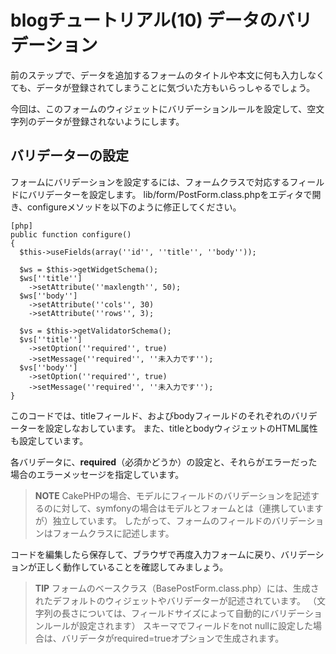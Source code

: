 blogチュートリアル(10) データのバリデーション
=============================================

前のステップで、データを追加するフォームのタイトルや本文に何も入力しなくても、データが登録されてしまうことに気づいた方もいらっしゃるでしょう。

今回は、このフォームのウィジェットにバリデーションルールを設定して、空文字列のデータが登録されないようにします。

バリデーターの設定
----------------

フォームにバリデーションを設定するには、フォームクラスで対応するフィールドにバリデーターを設定します。
lib/form/PostForm.class.phpをエディタで開き、configureメソッドを以下のように修正してください。

	[php]
	public function configure()
	{
	  $this->useFields(array(''id'', ''title'', ''body''));
	
	  $ws = $this->getWidgetSchema();
	  $ws[''title'']
	    ->setAttribute(''maxlength'', 50);
	  $ws[''body'']
	    ->setAttribute(''cols'', 30)
	    ->setAttribute(''rows'', 3);
	
	  $vs = $this->getValidatorSchema();
	  $vs[''title'']
	    ->setOption(''required'', true)
	    ->setMessage(''required'', ''未入力です'');
	  $vs[''body'']
	    ->setOption(''required'', true)
	    ->setMessage(''required'', ''未入力です'');
	}

このコードでは、titleフィールド、およびbodyフィールドのそれぞれのバリデーターを設定しなおしています。
また、titleとbodyウィジェットのHTML属性も設定しています。

各バリデータに、**required**（必須かどうか）の設定と、それらがエラーだった場合のエラーメッセージを指定しています。

> **NOTE**
> CakePHPの場合、モデルにフィールドのバリデーションを記述するのに対して、symfonyの場合はモデルとフォームとは（連携していますが）独立しています。
> したがって、フォームのフィールドのバリデーションはフォームクラスに記述します。

コードを編集したら保存して、ブラウザで再度入力フォームに戻り、バリデーションが正しく動作していることを確認してみましょう。



> **TIP**
> フォームのベースクラス（BasePostForm.class.php）には、生成されたデフォルトのウィジェットやバリデーターが記述されています。
> （文字列の長さについては、フィールドサイズによって自動的にバリデーションルールが設定されます）
> スキーマでフィールドをnot nullに設定した場合は、バリデータがrequired=trueオプションで生成されます。


